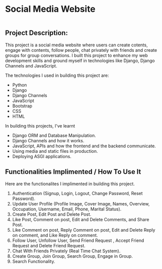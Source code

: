 # Social Media Website

![]()

## Project Description:
This project is a social media website where users can create cotents, engage with contents, follow people, chat privately with friends and create groups for group conversations.
I built this project to enhance my web development skills and ground myself in technologies like Django, Django Channels and JavaScript.

The technologies I used in building this project are:
- Python
- Django
- Django Channels
- JavaScript
- Bootstrap
- CSS
- HTML

In building this projects, I've learnt
- Django ORM and Database Manipulation.
- Django Channels and how it works.
- JavaScript, APIs and how the frontend and the backend communicate.
- Using media and static files in production.
- Deploying ASGI applications.

## Functionalities Implimented / How To Use It
Here are the functionalites I implimented in building this project.
1. Authentication (Signup, Login, Logout, Change Password, Reset Password).
2. Update User Profile (Profile Image, Cover Image, Names, Overview, Occupation, Username, Email, Phone, Marital Status).
3. Create Post, Edit Post and Delete Post.
4. Like Post, Comment on post, Edit and Delete Comments, and Share Post.
5. Like Comment on post, Reply Comment on post, Edit and Delete Reply on comment, and Like Reply on comment.
6. Follow User, Unfollow User, Send Friend Request , Accept Friend Request and Delete Friend Request.
7. Chat With Friends Privately (Real Time Chat System).
8. Create Group, Join Group, Search Group, Engage in Group.
9. Search Functionality.
